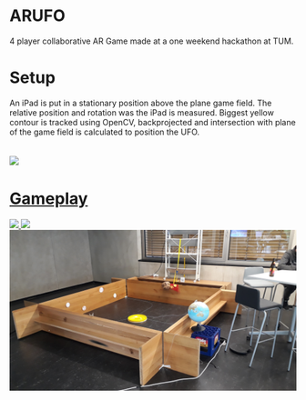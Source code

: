 # ARUFO
4 player collaborative AR Game made at a one weekend hackathon at TUM. 

# Setup
An iPad is put in a stationary position above the plane game field. The relative position and rotation was the iPad is measured. Biggest yellow contour is tracked using OpenCV, backprojected and intersection with plane of the game field is calculated to position the UFO.\
<br/><br/>
<a href="#"><img src="Screenshots/ARUFO-Poster.jpg"/>
  
# Gameplay
<a href="#"><img src="Screenshots/ingame.gif"/>
<a href="#"><img src="Screenshots/live.gif"/>
<a href="#"><img src="Screenshots/20190505_154807.jpg"/>
